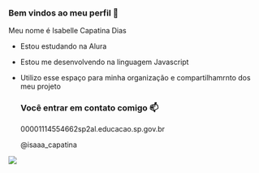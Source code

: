 ### Bem vindos ao meu perfil 💙

Meu nome é Isabelle Capatina Dias 

- Estou estudando na Alura
- Estou me desenvolvendo na linguagem Javascript
- Utilizo esse espaço para minha organização e compartilhamrnto dos meu projeto

  ### Você entrar em contato comigo 📫

  00001114554662sp2al.educacao.sp.gov.br

  @isaaa_capatina


![](https://media1.tenor.com/m/GOabrbLMl4AAAAAd/plink-cat-plink.gif)

